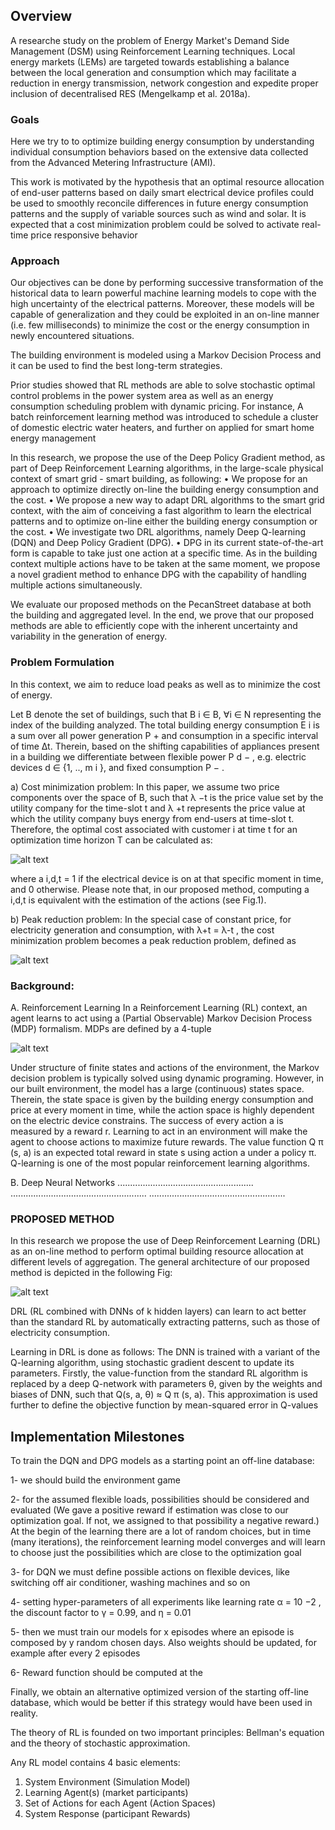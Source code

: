 ## Overview
A researche study on the problem of Energy Market's Demand Side Management (DSM) using Reinforcement Learning techniques.
Local energy markets (LEMs) are targeted towards establishing a balance between the local generation and consumption which may facilitate a reduction in energy transmission, network congestion and expedite proper inclusion of decentralised RES (Mengelkamp et al. 2018a).

### Goals
Here we try to to optimize building energy consumption by understanding individual consumption behaviors based on the extensive data collected from the Advanced Metering Infrastructure (AMI).

This work is motivated by the hypothesis that an optimal resource allocation of end-user patterns based on daily smart electrical device profiles could be used to smoothly reconcile differences in future energy consumption patterns and the supply of variable sources such as wind and solar. 
It is expected that a cost minimization problem could be solved to activate real-time price responsive behavior

### Approach
Our objectives can be done by performing successive transformation of the historical data to learn powerful machine learning models to cope with the high uncertainty of the electrical patterns. Moreover, these models will be capable of generalization and they could be exploited in an on-line manner (i.e. few milliseconds) to minimize the cost or the energy consumption in newly encountered situations.

The building environment is modeled using a Markov Decision Process and it can be used to find the best long-term strategies. 

Prior studies showed that RL methods are able to solve stochastic optimal control problems in the power system area as well as an energy consumption scheduling problem with dynamic pricing. For instance, A batch reinforcement learning method was introduced to schedule a cluster of domestic electric water heaters, and further on applied for smart home energy management

In this research, we propose the use of the Deep Policy Gradient method, as part of Deep Reinforcement Learning algorithms, in the large-scale physical
context of smart grid - smart building, as following:
• We propose for an approach to optimize directly on-line the building energy consumption and the cost.
• We propose a new way to adapt DRL algorithms to the smart grid context, with the aim of conceiving a fast algorithm to learn the electrical patterns and to optimize on-line either the building energy consumption or the cost.
• We investigate two DRL algorithms, namely Deep Q-learning (DQN) and Deep Policy Gradient (DPG).
• DPG in its current state-of-the-art form is capable to take just one action at a specific time. As in the building
context multiple actions have to be taken at the same moment, we propose a novel gradient method to enhance DPG with the capability of handling multiple actions simultaneously.

We evaluate our proposed methods on the PecanStreet database at both the building and aggregated level. In the end, we prove that our proposed methods are able to efficiently cope with the inherent uncertainty and variability in the generation of energy. 

### Problem Formulation
In this context, we aim to reduce load peaks as well as to minimize the cost of energy. 

Let B denote the set of buildings, such that B i ∈ B, ∀i ∈ N representing the index of the building analyzed. 
The total building energy consumption E i is a sum over all power generation P + and consumption in a specific interval of time ∆t. 
Therein, based on the shifting capabilities of appliances present in a building we differentiate between flexible power P d − , 
e.g. electric devices d ∈ {1, .., m i }, and fixed consumption P − .

a) Cost minimization problem: In this paper, we assume two price components over the space of B, such that λ −t is the price value set by the utility company for the time-slot t and λ +t represents the price value at which the utility company buys energy from end-users at time-slot t. 
Therefore, the optimal cost associated with customer i at time t for an optimization time horizon T can be calculated as:

![alt text](https://github.com/amirashoori7/energy-market-RL/blob/8fca5c2360c83735a3c3e7944a323eb6f8ca00cb/fig/Optimal%20Cost.jpg)

where a i,d,t = 1 if the electrical device is on at that specific moment in time, and 0 otherwise. 
Please note that, in our proposed method, computing a i,d,t is equivalent with the estimation of the actions (see Fig.1).

b) Peak reduction problem: In the special case of constant price, for electricity generation and consumption, with λ+t = λ-t , the cost minimization problem becomes a peak reduction problem, defined as

![alt text](https://github.com/amirashoori7/energy-market-RL/blob/df27ee8752bdb8909e87d5a35fdf0ca149386486/fig/Cost%20Min.jpg)


### Background: 

A. Reinforcement Learning
In a Reinforcement Learning (RL) context, an agent learns to act using a (Partial Observable) Markov Decision Process (MDP) formalism. 
MDPs are defined by a 4-tuple

![alt text](https://github.com/amirashoori7/energy-market-RL/blob/8fca5c2360c83735a3c3e7944a323eb6f8ca00cb/fig/MDP.jpg)

Under structure of finite states and actions of the environment, the Markov decision problem is typically solved using dynamic programing. 
However, in our built environment, the model has a large (continuous) states space. Therein, the state space is given by the building energy consumption and price at every moment in time, while the action space is highly dependent on the electric device constrains. 
The success of every action a is measured by a reward r. Learning to act in an environment will make the agent to choose actions to maximize future rewards. 
The value function Q π (s, a) is an expected total reward in state s using action a under a policy π. 
Q-learning is one of the most popular reinforcement learning algorithms. 

B. Deep Neural Networks
......................................................
......................................................
......................................................

### PROPOSED METHOD
In this research we propose the use of Deep Reinforcement Learning (DRL) as an on-line method to perform optimal building resource allocation at different levels of aggregation.
The general architecture of our proposed method is depicted in the following Fig:

![alt text](https://github.com/amirashoori7/energy-market-RL/blob/b1f4c221e3fbe3467144cc3facabc0955970d5f1/fig/drl-arch.jpg)

DRL (RL combined with DNNs of k hidden layers) can learn to act better than the standard RL by automatically extracting patterns, such as those of electricity consumption.

Learning in DRL is done as follows: 
The DNN is trained with a variant of the Q-learning algorithm, using stochastic gradient descent to update its parameters. 
Firstly, the value-function from the standard RL algorithm is replaced by a deep Q-network with parameters θ, given by the weights and biases of DNN, such that Q(s, a, θ) ≈ Q π (s, a). 
This approximation is used further to define the objective function by mean-squared error in Q-values


## Implementation Milestones

To train the DQN and DPG models as a starting point an off-line database: 

1- we should build the environment game

2- for the assumed flexible loads, possibilities should be considered and evaluated
(We gave a positive reward if estimation was close to our optimization goal. If not, we assigned to that possibility a negative reward.) 
At the begin of the learning there are a lot of random choices, but in time (many iterations), the reinforcement learning model converges and will learn to choose just the possibilities which are close to the optimization goal

3- for DQN we must define possible actions on flexible devices, like switching off air conditioner, washing machines and so on

4- setting hyper-parameters of all experiments like learning rate α = 10 −2 , the discount factor to γ = 0.99, and η = 0.01

5- then we must train our models for x episodes where an episode is composed by y random chosen days. 
Also weights should be updated, for example after every 2 episodes

6- Reward function should be computed at the 

Finally, we obtain an alternative optimized version of the starting off-line database, which would be better if this strategy would have been used in reality.


The theory of RL is founded on two important principles: Bellman's equation and the theory of stochastic approximation.

Any RL model contains 4 basic elements:
1. System Environment (Simulation Model)
2. Learning Agent(s) (market participants)
3. Set of Actions for each Agent (Action Spaces)
4. System Response (participant Rewards)

